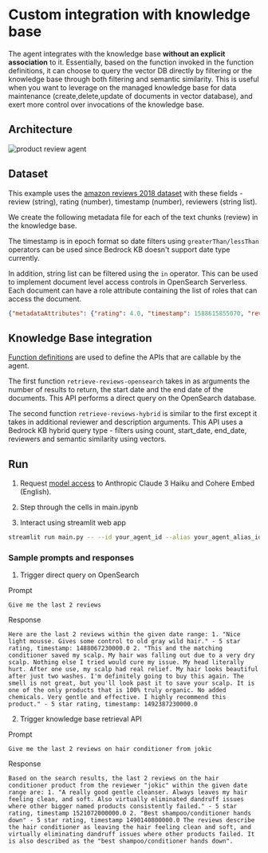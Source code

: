 # Custom integration with knowledge base

The agent integrates with the knowledge base **without an explicit association** to it. Essentially, based on the function invoked in the function definitions, it can choose to query the vector DB directly by filtering or the knowledge base through both filtering and semantic similarity. This is useful when you want to leverage on the managed knowledge base for data maintenance (create,delete,update of documents in vector database), and exert more control over invocations of the knowledge base.

## Architecture

![product review agent](./architecture/architecture.jpeg)

## Dataset

This example uses the [amazon reviews 2018 dataset](https://mcauleylab.ucsd.edu/public_datasets/data/amazon_v2/categoryFilesSmall/All_Beauty_5.json.gz) with these fields - review (string), rating (number), timestamp (number), reviewers (string list).

We create the following metadata file for each of the text chunks (review) in the knowledge base.

The timestamp is in epoch format so date filters using ```greaterThan/lessThan``` operators can be used since Bedrock KB doesn't support date type currently.

In addition, string list can be filtered using the ```in``` operator. This can be used to implement document level access controls in OpenSearch Serverless. Each document can have a role attribute containing the list of roles that can access the document.

```json
{"metadataAttributes": {"rating": 4.0, "timestamp": 1588615855070, "reviewers": ["lebron", "jokic", "curry"]}}
```

## Knowledge Base integration

[Function definitions](https://docs.aws.amazon.com/bedrock/latest/userguide/agents-action-function.html) are used to define the APIs that are callable by the agent.

The first function ```retrieve-reviews-opensearch``` takes in as arguments the number of results to return, the start date and the end date of the documents. This API performs a direct query on the OpenSearch database.

The second function ```retrieve-reviews-hybrid``` is similar to the first except it takes in additional reviewer and description arguments. This API uses a Bedrock KB hybrid query type - filters using count, start_date, end_date, reviewers and semantic similarity using vectors.  

## Run

1. Request [model access](https://docs.aws.amazon.com/bedrock/latest/userguide/model-access.html) to Anthropic Claude 3 Haiku and Cohere Embed (English).

2. Step through the cells in main.ipynb

3. Interact using streamlit web app

```bash
streamlit run main.py -- --id your_agent_id --alias your_agent_alias_id
```

### Sample prompts and responses

1. Trigger direct query on OpenSearch

Prompt

```Give me the last 2 reviews```

Response

```text
Here are the last 2 reviews within the given date range: 1. "Nice light mousse. Gives some control to old gray wild hair." - 5 star rating, timestamp: 1488067230000.0 2. "This and the matching conditioner saved my scalp. My hair was falling out due to a very dry scalp. Nothing else I tried would cure my issue. My head literally hurt. After one use, my scalp had real relief. My hair looks beautiful after just two washes. I'm definitely going to buy this again. The smell is not great, but you'll look past it to save your scalp. It is one of the only products that is 100% truly organic. No added chemicals. Very gentle and effective. I highly recommend this product." - 5 star rating, timestamp: 1492387230000.0
```

2. Trigger knowledge base retrieval API

Prompt

```Give me the last 2 reviews on hair conditioner from jokic```

Response

```text
Based on the search results, the last 2 reviews on the hair conditioner product from the reviewer "jokic" within the given date range are: 1. "A really good gentle cleanser. Always leaves my hair feeling clean, and soft. Also virtually eliminated dandruff issues where other bigger named products consistently failed." - 5 star rating, timestamp 1521072000000.0 2. "Best shampoo/conditioner hands down" - 5 star rating, timestamp 1490140800000.0 The reviews describe the hair conditioner as leaving the hair feeling clean and soft, and virtually eliminating dandruff issues where other products failed. It is also described as the "best shampoo/conditioner hands down".
```
